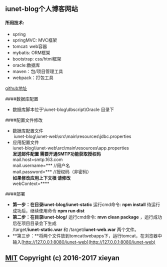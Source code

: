 ## iunet-blog个人博客网站
#### 所用技术:
 - spring
 - springMVC: MVC框架
 - tomcat: web容器
 - mybatis: ORM框架
 - bootstrap: css/html框架
 - oracle:数据库
 - maven：包/项目管理工具
 - webpack：打包工具

[github地址](https://github.com/iunet/iunet-blog)

####数据库配置
- 数据库脚本位于\iunet-blog\dbscript\Oracle 目录下

####配置文件修改
- 数据库配置文件  
  iunet-blog\iunet-web\src\main\resources\jdbc.properties  
- 应用配置文件   
  iunet-blog\iunet-web\src\main\resources\app.properties  
  **发送邮件配置 需要开通SMTP功能获取授权码**  
  mail.host=smtp.163.com  
  mail.username=*** //用户名  
  mail.password=*** //授权码（非密码）  
  **如果修改应用上下文根 请修改**  
  webContext=**** 

####部署
- **第一步：**在目录**iunet-blog/iunet-static** 运行cmd命令: **npm install** 待运行成功后，继续使用命令 **npm run dist**
- **第二步：**在目录**iunet-blog/** 运行cmd命令: **mvn clean package** ，运行成功后在项目目录会下生成  
  /target/**iunet-static.war** 和 /target/**iunet-web.war** 两个文件。
- **第三步：**将两个文件放到tomcat\webapps下，运行tomcat，在浏览器中输入[http://127.0.0.1:8080/iunet-web](http://127.0.0.1:8080/iunet-web)


[MIT](http://opensource.org/licenses/MIT)
Copyright (c) 2016-2017 xieyan
---
